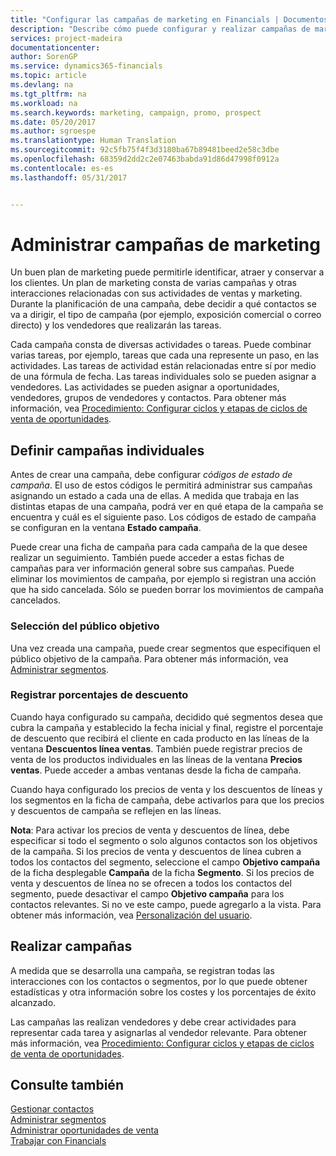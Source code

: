 ```yaml
---
title: "Configurar las campañas de marketing en Financials | Documentos de Microsoft"
description: "Describe cómo puede configurar y realizar campañas de marketing en Dynamics 365 for Financials"
services: project-madeira
documentationcenter: 
author: SorenGP
ms.service: dynamics365-financials
ms.topic: article
ms.devlang: na
ms.tgt_pltfrm: na
ms.workload: na
ms.search.keywords: marketing, campaign, promo, prospect
ms.date: 05/20/2017
ms.author: sgroespe
ms.translationtype: Human Translation
ms.sourcegitcommit: 92c5fb75f4f3d3180ba67b89481beed2e58c3dbe
ms.openlocfilehash: 68359d2dd2c2e07463babda91d86d47998f0912a
ms.contentlocale: es-es
ms.lasthandoff: 05/31/2017


---
```

# <a name="managing-marketing-campaigns"></a>Administrar campañas de marketing
Un buen plan de marketing puede permitirle identificar, atraer y conservar a los clientes. Un plan de marketing consta de varias campañas y otras interacciones relacionadas con sus actividades de ventas y marketing. Durante la planificación de una campaña, debe decidir a qué contactos se va a dirigir, el tipo de campaña (por ejemplo, exposición comercial o correo directo) y los vendedores que realizarán las tareas.

Cada campaña consta de diversas actividades o tareas. Puede combinar varias tareas, por ejemplo, tareas que cada una represente un paso, en las actividades. Las tareas de actividad están relacionadas entre sí por medio de una fórmula de fecha. Las tareas individuales solo se pueden asignar a vendedores. Las actividades se pueden asignar a oportunidades, vendedores, grupos de vendedores y contactos. Para obtener más información, vea [Procedimiento: Configurar ciclos y etapas de ciclos de venta de oportunidades](marketing-how-setup-opportunity-sales-cycles-stages.md).

## <a name="defining-individual-campaigns"></a>Definir campañas individuales
Antes de crear una campaña, debe configurar *códigos de estado de campaña*. El uso de estos códigos le permitirá administrar sus campañas asignando un estado a cada una de ellas. A medida que trabaja en las distintas etapas de una campaña, podrá ver en qué etapa de la campaña se encuentra y cuál es el siguiente paso. Los códigos de estado de campaña se configuran en la ventana **Estado campaña**.

Puede crear una ficha de campaña para cada campaña de la que desee realizar un seguimiento. También puede acceder a estas fichas de campañas para ver información general sobre sus campañas.
Puede eliminar los movimientos de campaña, por ejemplo si registran una acción que ha sido cancelada. Sólo se pueden borrar los movimientos de campaña cancelados.

### <a name="selecting-the-target-audience"></a>Selección del público objetivo
Una vez creada una campaña, puede crear segmentos que especifiquen el público objetivo de la campaña. Para obtener más información, vea [Administrar segmentos](marketing-segments.md).

### <a name="registering-discount-percentages"></a>Registrar porcentajes de descuento
Cuando haya configurado su campaña, decidido qué segmentos desea que cubra la campaña y establecido la fecha inicial y final, registre el porcentaje de descuento que recibirá el cliente en cada producto en las líneas de la ventana **Descuentos línea ventas**. También puede registrar precios de venta de los productos individuales en las líneas de la ventana **Precios ventas**. Puede acceder a ambas ventanas desde la ficha de campaña.

 Cuando haya configurado los precios de venta y los descuentos de líneas y los segmentos en la ficha de campaña, debe activarlos para que los precios y descuentos de campaña se reflejen en las líneas.

**Nota**: Para activar los precios de venta y descuentos de línea, debe especificar si todo el segmento o solo algunos contactos son los objetivos de la campaña. Si los precios de venta y descuentos de línea cubren a todos los contactos del segmento, seleccione el campo **Objetivo campaña** de la ficha desplegable **Campaña** de la ficha **Segmento**.
Si los precios de venta y descuentos de línea no se ofrecen a todos los contactos del segmento, puede desactivar el campo **Objetivo campaña** para los contactos relevantes. Si no ve este campo, puede agregarlo a la vista. Para obtener más información, vea [Personalización del usuario](ui-user-personalization.md).

## <a name="conducting-campaigns"></a>Realizar campañas
A medida que se desarrolla una campaña, se registran todas las interacciones con los contactos o segmentos, por lo que puede obtener estadísticas y otra información sobre los costes y los porcentajes de éxito alcanzado.

Las campañas las realizan vendedores y debe crear actividades para representar cada tarea y asignarlas al vendedor relevante. Para obtener más información, vea [Procedimiento: Configurar ciclos y etapas de ciclos de venta de oportunidades](marketing-how-setup-opportunity-sales-cycles-stages.md).

## <a name="see-also"></a>Consulte también
[Gestionar contactos](marketing-contacts.md)  
[Administrar segmentos](marketing-segments.md)  
[Administrar oportunidades de venta](marketing-manage-sales-opportunities.md)  
[Trabajar con Financials](ui-work-product.md)  

